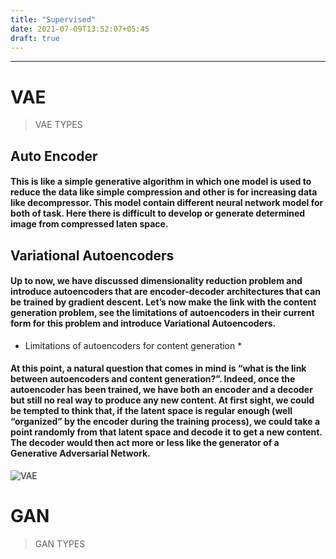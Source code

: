 ```yaml
---
title: "Supervised"
date: 2021-07-09T13:52:07+05:45
draft: true
---
```


***
# VAE
> VAE TYPES

## Auto Encoder

#### This is like a simple generative algorithm in which one model is used to reduce the data like simple compression and other is for increasing data like decompressor. This model contain different neural network model for both of task. Here there is difficult to develop or generate determined image from compressed laten space.

## Variational Autoencoders

#### Up to now, we have discussed dimensionality reduction problem and introduce autoencoders that are encoder-decoder architectures that can be trained by gradient descent. Let’s now make the link with the content generation problem, see the limitations of autoencoders in their current form for this problem and introduce Variational Autoencoders.
* Limitations of autoencoders for content generation *
#### At this point, a natural question that comes in mind is “what is the link between autoencoders and content generation?”. Indeed, once the autoencoder has been trained, we have both an encoder and a decoder but still no real way to produce any new content. At first sight, we could be tempted to think that, if the latent space is regular enough (well “organized” by the encoder during the training process), we could take a point randomly from that latent space and decode it to get a new content. The decoder would then act more or less like the generator of a Generative Adversarial Network.

![VAE](/vae.png)

# GAN

> GAN TYPES
